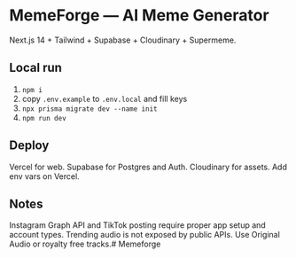 # MemeForge — AI Meme Generator

Next.js 14 + Tailwind + Supabase + Cloudinary + Supermeme.

## Local run
1) `npm i`
2) copy `.env.example` to `.env.local` and fill keys
3) `npx prisma migrate dev --name init`
4) `npm run dev`

## Deploy
Vercel for web. Supabase for Postgres and Auth. Cloudinary for assets. Add env vars on Vercel.

## Notes
Instagram Graph API and TikTok posting require proper app setup and account types. Trending audio is not exposed by public APIs. Use Original Audio or royalty free tracks.# Memeforge

